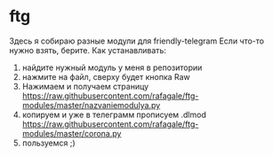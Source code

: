 # ftg
Здесь я собираю разные модули для friendly-telegram
Если что-то нужно взять, берите.
Как устанавливать:
1. найдите нужный модуль у меня в репозитории
2. нажмите на файл, сверху будет кнопка Raw
3. Нажимаем и получаем страницу https://raw.githubusercontent.com/rafagale/ftg-modules/master/nazvaniemodulya.py
4. копируем и уже в телеграмм прописуем .dlmod https://raw.githubusercontent.com/rafagale/ftg-modules/master/corona.py
5. пользуемся ;)
